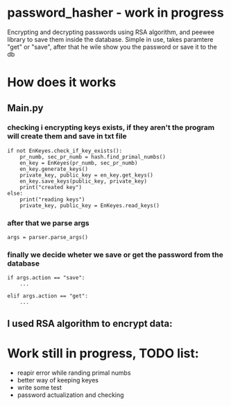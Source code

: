 # password_hasher - work in progress
Encrypting and decrypting passwords using RSA algorithm, and peewee library to save them inside the database.
Simple in use, takes paramtere "get" or "save", after that he wile show you the password or save it to the db
# How does it works
  ## Main.py
   ### checking i encrypting keys exists, if they aren't the program will create them and save in txt file
    if not EnKeyes.check_if_key_exists():
        pr_numb, sec_pr_numb = hash.find_primal_numbs()
        en_key = EnKeyes(pr_numb, sec_pr_numb)
        en_key.generate_keys()
        private_key, public_key = en_key.get_keys()
        en_key.save_keys(public_key, private_key)
        print("created key")
    else:
        print("reading keys")
        private_key, public_key = EnKeyes.read_keys()
  ### after that we parse args
    args = parser.parse_args()
  ### finally we decide wheter we save or get the password from the database
    if args.action == "save":
        ...

    elif args.action == "get":
        ...
  
  ## I used RSA algorithm to encrypt data:
  
  
# Work still in progress, TODO list:
- reapir error while randing primal numbs
- better way of keeping keyes
- write some test
- password actualization and checking
